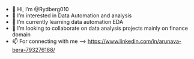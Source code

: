 - 👋 Hi, I’m @Rydberg010
- 👀 I’m interested in Data Automation and analysis
- 🌱 I’m currently learning data automation EDA
- 💞️ I’m looking to collaborate on data analysis projects mainly on finance domain
- 📫 For connecting with me --> https://www.linkedin.com/in/arunava-bera-793276188/

<!---
Rydberg010/Rydberg010 is a ✨ special ✨ repository because its `README.md` (this file) appears on your GitHub profile.
You can click the Preview link to take a look at your changes.
--->
